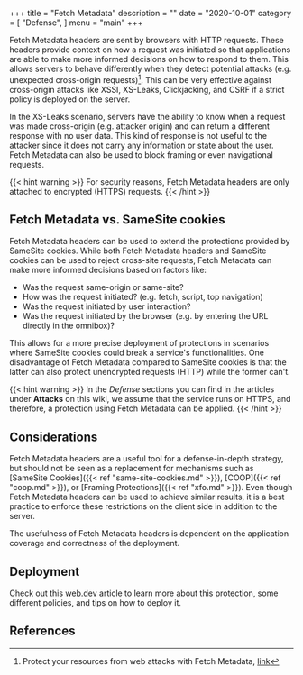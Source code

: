 +++
title = "Fetch Metadata"
description = ""
date = "2020-10-01"
category = [
    "Defense",
]
menu = "main"
+++

Fetch Metadata headers are sent by browsers with HTTP requests. These headers provide context on how a request was initiated so that applications are able to make more informed decisions on how to respond to them. This allows servers to behave differently when they detect potential attacks (e.g. unexpected cross-origin requests)[^1]. This can be very effective against cross-origin attacks like XSSI, XS-Leaks, Clickjacking, and CSRF if a strict policy is deployed on the server.

In the XS-Leaks scenario, servers have the ability to know when a request was made cross-origin (e.g. attacker origin) and can return a different response with no user data. This kind of response is not useful to the attacker since it does not carry any information or state about the user. Fetch Metadata can also be used to block framing or even navigational requests.

{{< hint warning >}}
For security reasons, Fetch Metadata headers are only attached to encrypted (HTTPS) requests.
{{< /hint >}}

## Fetch Metadata vs. SameSite cookies

Fetch Metadata headers can be used to extend the protections provided by SameSite cookies. While both Fetch Metadata headers and SameSite cookies can be used to reject cross-site requests, Fetch Metadata can make more informed decisions based on factors like:
* Was the request same-origin or same-site?
* How was the request initiated? (e.g. fetch, script, top navigation)
* Was the request initiated by user interaction?
* Was the request initiated by the browser (e.g. by entering the URL directly in the omnibox)?

This allows for a more precise deployment of protections in scenarios where SameSite cookies could break a service's functionalities. One disadvantage of Fetch Metadata compared to SameSite cookies is that the latter can also protect unencrypted requests (HTTP) while the former can't.

{{< hint warning >}}
In the _Defense_ sections you can find in the articles under **Attacks** on this wiki, we assume that the service runs on HTTPS, and therefore, a protection using Fetch Metadata can be applied.
{{< /hint >}}

## Considerations

Fetch Metadata headers are a useful tool for a defense-in-depth strategy, but should not be seen as a replacement for mechanisms such as [SameSite Cookies]({{< ref "same-site-cookies.md" >}}), [COOP]({{< ref "coop.md" >}}), or [Framing Protections]({{< ref "xfo.md" >}}). Even though Fetch Metadata headers can be used to achieve similar results, it is a best practice to enforce these restrictions on the client side in addition to the server.

The usefulness of Fetch Metadata headers is dependent on the application coverage and correctness of the deployment.

## Deployment

Check out this [web.dev](https://web.dev/fetch-metadata/) article to learn more about this protection, some different policies, and tips on how to deploy it.

## References

[^1]: Protect your resources from web attacks with Fetch Metadata, [link](https://web.dev/fetch-metadata/)
